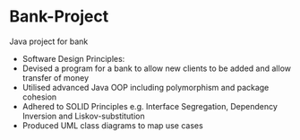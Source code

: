 # Bank-Project
Java project for bank 

- Software Design Principles:
- Devised a program for a bank to allow new clients to be added and allow transfer of money
- Utilised advanced Java OOP including polymorphism and package cohesion
- Adhered to SOLID Principles e.g. Interface Segregation, Dependency Inversion and Liskov-substitution
- Produced UML class diagrams to map use cases
